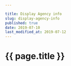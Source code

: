 ```yaml
---

title: Display Agency info
slug: display-agency-info
published: true
date: 2019-07-10
last_modified_at: 2019-07-12
---
```


# {{ page.title }}
